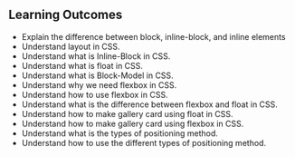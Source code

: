 ## Learning Outcomes
- Explain the difference between block, inline-block, and inline elements
- Understand layout in CSS.
- Understand what is Inline-Block in CSS.
- Understand what is float in CSS.
- Understand what is Block-Model in CSS.
- Understand why we need flexbox in CSS.
- Understand how to use flexbox in CSS.
- Understand what is the difference between flexbox and float in CSS.
- Understand how to make gallery card using float in CSS.
- Understand how to make gallery card using flexbox in CSS.
- Understand what is the types of positioning method.
- Understand how to use the different types of positioning method.

